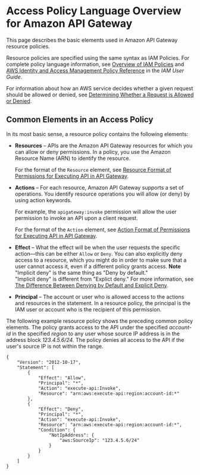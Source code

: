 # Access Policy Language Overview for Amazon API Gateway<a name="apigateway-control-access-policy-language-overview"></a>

This page describes the basic elements used in Amazon API Gateway resource policies\.

Resource policies are specified using the same syntax as IAM Policies\. For complete policy language information, see [ Overview of IAM Policies](https://docs.aws.amazon.com/IAM/latest/UserGuide/access_policies.html) and [ AWS Identity and Access Management Policy Reference](https://docs.aws.amazon.com/IAM/latest/UserGuide/reference_policies.html) in the *IAM User Guide*\.

For information about how an AWS service decides whether a given request should be allowed or denied, see [Determining Whether a Request is Allowed or Denied](https://docs.aws.amazon.com/IAM/latest/UserGuide/reference_policies_evaluation-logic.html#policy-eval-denyallow)\.

## Common Elements in an Access Policy<a name="apigateway-common-elements-in-an-access-policy"></a>

In its most basic sense, a resource policy contains the following elements:
+ **Resources** – APIs are the Amazon API Gateway resources for which you can allow or deny permissions\. In a policy, you use the Amazon Resource Name \(ARN\) to identify the resource\.

  For the format of the `Resource` element, see [Resource Format of Permissions for Executing API in API Gateway](api-gateway-control-access-using-iam-policies-to-invoke-api.md#api-gateway-iam-policy-resource-format-for-executing-api)\.
+ **Actions** – For each resource, Amazon API Gateway supports a set of operations\. You identify resource operations you will allow \(or deny\) by using action keywords\.

  For example, the `apigateway:invoke` permission will allow the user permission to invoke an API upon a client request\.

  For the format of the `Action` element, see [Action Format of Permissions for Executing API in API Gateway](api-gateway-control-access-using-iam-policies-to-invoke-api.md#api-gateway-iam-policy-action-format-for-executing-api)\.
+ **Effect** – What the effect will be when the user requests the specific action—this can be either `Allow` or `Deny`\. You can also explicitly deny access to a resource, which you might do in order to make sure that a user cannot access it, even if a different policy grants access\. 
**Note**  
"Implicit deny" is the same thing as "Deny by default\."  
"Implicit deny" is different from "Explict deny\." For more information, see [The Difference Between Denying by Default and Explicit Deny](https://docs.aws.amazon.com/IAM/latest/UserGuide/reference_policies_evaluation-logic.html#AccessPolicyLanguage_Interplay)\.
+ **Principal** – The account or user who is allowed access to the actions and resources in the statement\. In a resource policy, the principal is the IAM user or account who is the recipient of this permission\.

The following example resource policy shows the preceding common policy elements\. The policy grants access to the API under the specified *account\-id* in the specified *region* to any user whose source IP address is in the address block *123\.4\.5\.6/24*\. The policy denies all access to the API if the user's source IP is not within the range\.

```
{
    "Version": "2012-10-17",
    "Statement": [
        {
            "Effect": "Allow",
            "Principal": "*",
            "Action": "execute-api:Invoke",
            "Resource": "arn:aws:execute-api:region:account-id:*"
        },
        {
            "Effect": "Deny",
            "Principal": "*",
            "Action": "execute-api:Invoke",
            "Resource": "arn:aws:execute-api:region:account-id:*",
            "Condition": {
                "NotIpAddress": {
                    "aws:SourceIp": "123.4.5.6/24"
                }
            }
        }
    ]
}
```